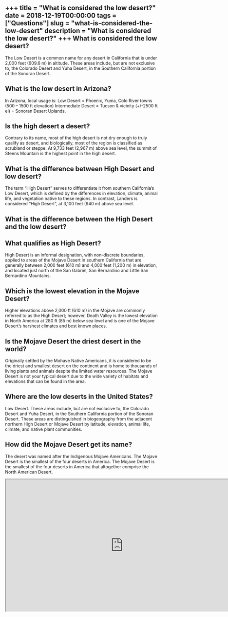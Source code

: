 +++
title = "What is considered the low desert?"
date = 2018-12-19T00:00:00
tags = ["Questions"]
slug = "what-is-considered-the-low-desert"
description = "What is considered the low desert?"
+++
What is considered the low desert?
----------------------------------

The Low Desert is a common name for any desert in California that is under 2,000 feet (609.6 m) in altitude. These areas include, but are not exclusive to, the Colorado Desert and Yuha Desert, in the Southern California portion of the Sonoran Desert.

What is the low desert in Arizona?
----------------------------------

In Arizona, local usage is: Low Desert = Phoenix, Yuma, Colo River towns (500 – 1500 ft elevation) Intermediate Desert = Tucson &amp; vicinity (+/-2500 ft el) = Sonoran Desert Uplands.

Is the high desert a desert?
----------------------------

Contrary to its name, most of the high desert is not dry enough to truly qualify as desert, and biologically, most of the region is classified as scrubland or steppe. At 9,733 feet (2,967 m) above sea level, the summit of Steens Mountain is the highest point in the high desert.

What is the difference between High Desert and low desert?
----------------------------------------------------------

The term “High Desert” serves to differentiate it from southern California’s Low Desert, which is defined by the differences in elevation, climate, animal life, and vegetation native to these regions. In contrast, Landers is considered “High Desert”, at 3,100 feet (940 m) above sea level.

What is the difference between the High Desert and the low desert?
------------------------------------------------------------------

What qualifies as High Desert?
------------------------------

High Desert is an informal designation, with non-discrete boundaries, applied to areas of the Mojave Desert in southern California that are generally between 2,000 feet (610 m) and 4,000 feet (1,200 m) in elevation, and located just north of the San Gabriel, San Bernardino and Little San Bernardino Mountains.

Which is the lowest elevation in the Mojave Desert?
---------------------------------------------------

Higher elevations above 2,000 ft (610 m) in the Mojave are commonly referred to as the High Desert; however, Death Valley is the lowest elevation in North America at 280 ft (85 m) below sea level and is one of the Mojave Desert’s harshest climates and best known places.

Is the Mojave Desert the driest desert in the world?
----------------------------------------------------

Originally settled by the Mohave Native Americans, it is considered to be the driest and smallest desert on the continent and is home to thousands of living plants and animals despite the limited water resources. The Mojave Desert is not your typical desert due to the wide variety of habitats and elevations that can be found in the area.

Where are the low deserts in the United States?
-----------------------------------------------

Low Desert. These areas include, but are not exclusive to, the Colorado Desert and Yuha Desert, in the Southern California portion of the Sonoran Desert. These areas are distinguished in biogeography from the adjacent northern High Desert or Mojave Desert by latitude, elevation, animal life, climate, and native plant communities.

How did the Mojave Desert get its name?
---------------------------------------

The desert was named after the Indigenous Mojave Americans. The Mojave Desert is the smallest of the four deserts in America. The Mojave Desert is the smallest of the four deserts in America that altogether comprise the North American Desert.

<iframe allow="accelerometer; autoplay; clipboard-write; encrypted-media; gyroscope; picture-in-picture" allowfullscreen="" class="__youtube_prefs__  epyt-is-override  no-lazyload" data-no-lazy="1" data-origheight="433" data-origwidth="770" data-skipgform_ajax_framebjll="" height="433" id="_ytid_38877" loading="lazy" src="https://www.youtube.com/embed/DY2NjfOkKIw?enablejsapi=1&autoplay=0&cc_load_policy=0&cc_lang_pref=&iv_load_policy=1&loop=0&modestbranding=0&rel=1&fs=1&playsinline=0&autohide=2&theme=dark&color=red&controls=1&" title="YouTube player" width="770"></iframe>